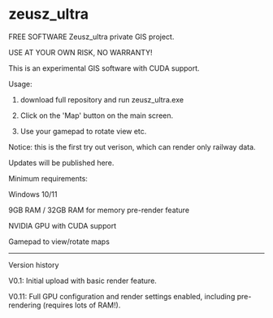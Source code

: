 # zeusz_ultra
FREE SOFTWARE
Zeusz_ultra private GIS project.

USE AT YOUR OWN RISK, NO WARRANTY!

This is an experimental GIS software with CUDA support.


Usage:
1. download full repository and run zeusz_ultra.exe

3. Click on the 'Map' button on the main screen.

5. Use your gamepad to rotate view etc.
 
Notice: this is the first try out verison, which can render only railway data.

Updates will be published here.


Minimum requirements:

Windows 10/11

9GB RAM / 32GB RAM for memory pre-render feature

NVIDIA GPU with CUDA support

Gamepad to view/rotate maps

-----------------------------
Version history

V0.1:
Initial upload with basic render feature.

V0.11:
Full GPU configuration and render settings enabled, including pre-rendering (requires lots of RAM!).
